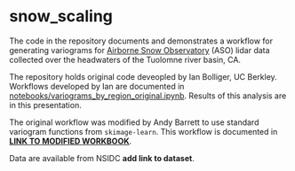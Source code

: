 # snow_scaling
The code in the repository documents and demonstrates a workflow for generating variograms for 
[Airborne Snow Observatory](https://www.airbornesnowobservatories.com/) (ASO) lidar data collected 
over the headwaters of the Tuolomne river basin, CA.

The repository holds original code deveopled by Ian Bolliger, UC Berkley.  Workflows developed by Ian
are documented in [notebooks/variograms_by_region_original.ipynb](https://github.com/andypbarrett/snow_scaling/blob/main/notebooks/variograms_by_region_original.ipynb).  Results of this analysis are in this 
presentation.

The original workflow was modified by Andy Barrett to use standard variogram functions from `skimage-learn`.  This workflow is 
documented in [**LINK TO MODIFIED WORKBOOK**]().

Data are available from NSIDC **add link to dataset**.
